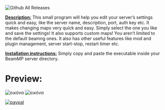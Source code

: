 ![Github All Releases](https://img.shields.io/github/downloads/SteliosLL/BeamMP-Server-Management-Tool/total.svg)

<ins>**Description:**</ins> This small program will help you edit your server’s settings quick and easy, like the server name, description, port, auth key etc. It makes changing maps very quick and easy. Simply select the one you like and save the settings! It also supports custom maps! You aren’t limited to the default beamng ones. It also has other useful features like mod and plugin management, server start-stop, restart timer etc.

<ins>**Installation instructions:**</ins> Simply copy and paste the executable inside your BeamMP server directory.

# **Preview:**
![εικόνα](https://github.com/SteliosLL/BeamMP-Server-Management-Tool/assets/55713334/2f1e852d-27f7-4346-9987-3674e17d098a)
![εικόνα](https://github.com/SteliosLL/BeamMP-Server-Management-Tool/assets/55713334/520cc19b-fcb5-4352-9c04-165cc032a734)

[![paypal](https://www.paypalobjects.com/en_US/i/btn/btn_donateCC_LG.gif)](https://www.paypal.com/donate/?hosted_button_id=FFFSN8XZHVWRU)

